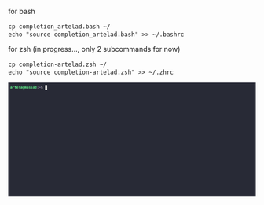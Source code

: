 

for bash

	cp completion_artelad.bash ~/
	echo "source completion_artelad.bash" >> ~/.bashrc


for zsh (in progress..., only 2 subcommands for now)

	cp completion-artelad.zsh ~/
	echo "source completion-artelad.zsh" >> ~/.zhrc

![Demo asciinema artelad completion](demo.gif "demo asciinema artelad completion")
